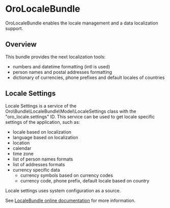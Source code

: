 # OroLocaleBundle

OroLocaleBundle enables the locale management and a data localization support.

## Overview

This bundle provides the next localization tools:

- numbers and datetime formatting (intl is used)
- person names and postal addresses formatting
- dictionary of currencies, phone prefixes and default locales of countries

## Locale Settings

Locale Settings is a service of the Oro\Bundle\LocaleBundle\Model\LocaleSettings class with the "oro_locale.settings" ID.
This service can be used to get locale specific settings of the application, such as:
* locale based on localization
* language based on localization
* location
* calendar
* time zone
* list of person names formats
* list of addresses formats
* currency specific data
  * currency symbols based on currency codes
  * currency code, phone prefix, default locale based on country

Locale settings uses system configuration as a source.

See [LocaleBundle online documentation](https://doc.oroinc.com/bundles/platform/LocaleBundle/) for more information.
